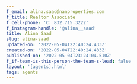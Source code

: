 ```yaml
---
f_email: alina.saad@nanproperties.com
f_title: Realtor Associate
f_cell-phone: 'C: 832.715.3222'
f_instagram-handle: '@alina__saad'
title: Alina Saad
slug: alina-saad
updated-on: '2022-05-04T22:40:24.433Z'
created-on: '2022-05-04T22:40:24.433Z'
published-on: '2022-05-04T23:24:04.510Z'
f_if-team-is-this-person-the-team-s-lead: false
layout: '[agents].html'
tags: agents
---
```



